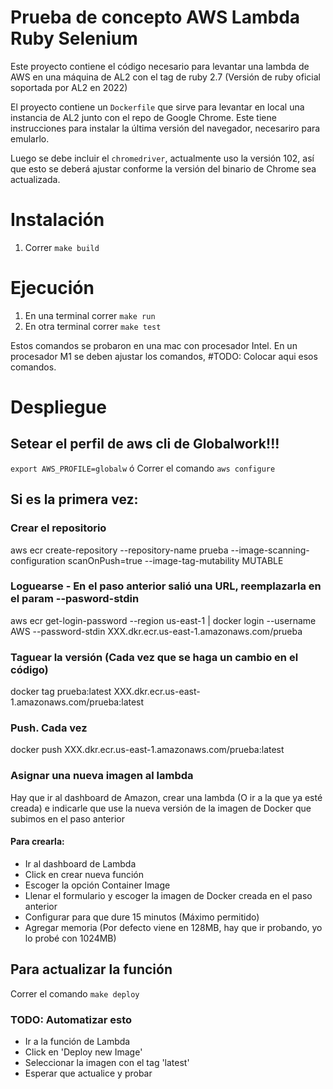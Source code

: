 # Prueba de concepto AWS Lambda Ruby Selenium

Este proyecto contiene el código necesario para levantar una lambda de AWS en una máquina de AL2 con el tag de ruby 2.7 (Versión de ruby oficial soportada por AL2 en 2022)

El proyecto contiene un `Dockerfile` que sirve para levantar en local una instancia de AL2 junto con el repo de Google Chrome. Este tiene instrucciones para instalar la última versión del navegador, necesariro para emularlo.

Luego se debe incluir el `chromedriver`, actualmente uso la versión 102, así que esto se deberá ajustar conforme la versión del binario de Chrome sea actualizada.

# Instalación
1. Correr `make build`

# Ejecución

1. En una terminal correr `make run`
2. En otra terminal correr `make test`

Estos comandos se probaron en una mac con procesador Intel. En un procesador M1 se deben ajustar los comandos, #TODO: Colocar aqui esos comandos.

# Despliegue

## Setear el perfil de aws cli de Globalwork!!!
`export AWS_PROFILE=globalw` ó Correr el comando `aws configure` 

## Si es la primera vez:

### Crear el repositorio
aws ecr create-repository --repository-name prueba --image-scanning-configuration scanOnPush=true --image-tag-mutability MUTABLE

### Loguearse - En el paso anterior salió una URL, reemplazarla en el param --pasword-stdin
aws ecr get-login-password --region us-east-1 | docker login --username AWS --password-stdin XXX.dkr.ecr.us-east-1.amazonaws.com/prueba

### Taguear la versión (Cada vez que se haga un cambio en el código)
docker tag prueba:latest XXX.dkr.ecr.us-east-1.amazonaws.com/prueba:latest

### Push. Cada vez
docker push XXX.dkr.ecr.us-east-1.amazonaws.com/prueba:latest

### Asignar una nueva imagen al lambda
Hay que ir al dashboard de Amazon, crear una lambda (O ir a la que ya esté creada) e indicarle que use la nueva versión de la imagen de Docker que subimos en el paso anterior

#### Para crearla:
- Ir al dashboard de Lambda
- Click en crear nueva función
- Escoger la opción Container Image
- Llenar el formulario y escoger la imagen de Docker creada en el paso anterior
- Configurar para que dure 15 minutos (Máximo permitido)
- Agregar memoria (Por defecto viene en 128MB, hay que ir probando, yo lo probé con 1024MB)


## Para actualizar la función
Correr el comando `make deploy`

### TODO: Automatizar esto
- Ir a la función de Lambda
- Click en 'Deploy new Image'
- Seleccionar la imagen con el tag 'latest'
- Esperar que actualice y probar